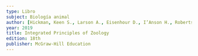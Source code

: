 ```yaml
---
type: Libro
subject: Biología animal
author: [Hickman, Keen S., Larson A., Eisenhour D., I’Anson H., Roberts L.]
year: 2019
title: Integrated Principles of Zoology
edition: 18th
publisher: McGraw-Hill Education
---	
```

